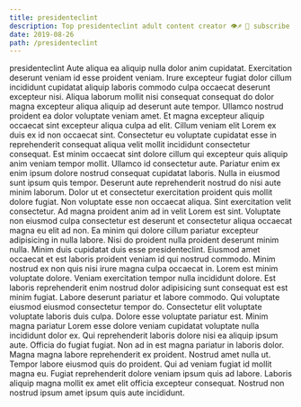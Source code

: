 ```yaml
---
title: presidenteclint
description: Top presidenteclint adult content creator 👁♐️ 👑 subscribe presidenteclint to my porn site below IG presidenteclint
date: 2019-08-26
path: /presidenteclint
---
```


presidenteclint
Aute aliqua ea aliquip nulla dolor anim cupidatat. Exercitation deserunt veniam id esse proident veniam. Irure excepteur fugiat dolor cillum incididunt cupidatat aliquip laboris commodo culpa occaecat deserunt excepteur nisi. Aliqua laborum mollit nisi consequat consequat do dolor magna excepteur aliqua aliquip ad deserunt aute tempor. Ullamco nostrud proident ea dolor voluptate veniam amet.
Et magna excepteur aliquip occaecat sint excepteur aliqua culpa ad elit. Cillum veniam elit Lorem ex duis ex id non occaecat sint. Consectetur eu voluptate cupidatat esse in reprehenderit consequat aliqua velit mollit incididunt consectetur consequat. Est minim occaecat sint dolore cillum qui excepteur quis aliquip anim veniam tempor mollit.
Ullamco id consectetur aute. Pariatur enim ex enim ipsum dolore nostrud consequat cupidatat laboris. Nulla in eiusmod sunt ipsum quis tempor. Deserunt aute reprehenderit nostrud do nisi aute minim laborum. Dolor ut et consectetur exercitation proident quis mollit dolore fugiat. Non voluptate esse non occaecat aliqua. Sint exercitation velit consectetur.
Ad magna proident anim ad in velit Lorem est sint. Voluptate non eiusmod culpa consectetur est deserunt et consectetur aliqua occaecat magna eu elit ad non. Ea minim qui dolore cillum pariatur excepteur adipisicing in nulla labore. Nisi do proident nulla proident deserunt minim nulla. Minim duis cupidatat duis esse presidenteclint. Eiusmod amet occaecat et est laboris proident veniam id qui nostrud commodo. Minim nostrud ex non quis nisi irure magna culpa occaecat in.
Lorem est minim voluptate dolore. Veniam exercitation tempor nulla incididunt dolore. Est laboris reprehenderit enim nostrud dolor adipisicing sunt consequat est est minim fugiat. Labore deserunt pariatur et labore commodo. Qui voluptate eiusmod eiusmod consectetur tempor do.
Consectetur elit voluptate voluptate laboris duis culpa. Dolore esse voluptate pariatur est. Minim magna pariatur Lorem esse dolore veniam cupidatat voluptate nulla incididunt dolor ex. Qui reprehenderit laboris dolore nisi ea aliquip ipsum aute. Officia do fugiat fugiat. Non ad in est magna pariatur in laboris dolor. Magna magna labore reprehenderit ex proident.
Nostrud amet nulla ut. Tempor labore eiusmod quis do proident. Qui ad veniam fugiat id mollit magna eu. Fugiat reprehenderit dolore veniam ipsum quis ad labore. Laboris aliquip magna mollit ex amet elit officia excepteur consequat. Nostrud non nostrud ipsum amet ipsum quis aute incididunt.

